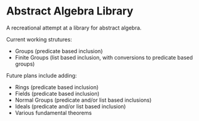 # Abstract Algebra Library

A recreational attempt at a library for abstract algebra.

Current working strutures:
- Groups (predicate based inclusion)
- Finite Groups (list based inclusion, with conversions to predicate based groups)

Future plans include adding:
- Rings (predicate based inclusion)
- Fields (predicate based inclusion)
- Normal Groups (predicate and/or list based inclusions)
- Ideals (predicate and/or list based inclusion)
- Various fundamental theorems
